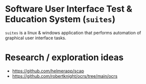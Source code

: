 
# Software User Interface Test & Education System (`suites`)

`suites` is a linux & windows application that performs automation of graphical user interface tasks.



# Research / exploration ideas

 - https://github.com/helmerapp/scap
 - https://github.com/robertknight/ocrs/tree/main/ocrs


